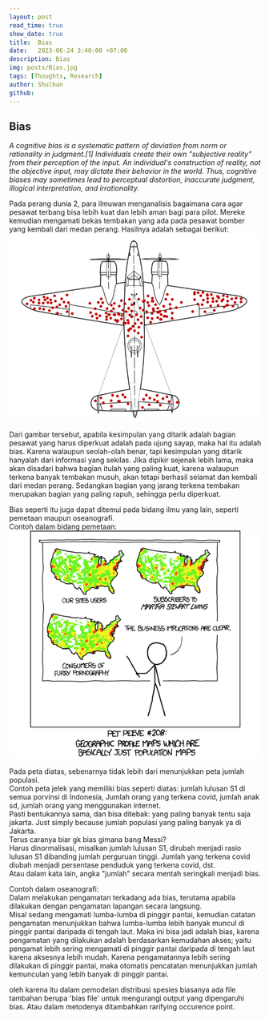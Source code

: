 ```yaml
---
layout: post
read_time: true
show_date: true
title:  Bias
date:   2023-06-24 3:40:00 +07:00
description: Bias 
img: posts/Bias.jpg 
tags: [Thoughts, Research]
author: Shulhan
github: 
---
```


## Bias
*A cognitive bias is a systematic pattern of deviation from norm or rationality in judgment.[1] Individuals create their own "subjective reality" from their perception of the input. An individual's construction of reality, not the objective input, may dictate their behavior in the world. Thus, cognitive biases may sometimes lead to perceptual distortion, inaccurate judgment, illogical interpretation, and irrationality.*

Pada perang dunia 2, para ilmuwan menganalisis bagaimana cara agar pesawat terbang bisa lebih kuat dan lebih aman bagi para pilot.
Mereke kemudian mengamati bekas tembakan yang ada pada pesawat bomber yang kembali dari medan perang.
Hasilnya adalah sebagai berikut:  
![Survivorship Bias](assets/img/posts/survivorship-bias.webp)

Dari gambar tersebut, apabila kesimpulan yang ditarik adalah bagian pesawat yang harus diperkuat adalah pada ujung sayap, maka hal itu adalah bias.
Karena walaupun seolah-olah benar, tapi kesimpulan yang ditarik hanyalah dari informasi yang sekilas.
Jika dipikir sejenak lebih lama, maka akan disadari bahwa bagian itulah yang paling kuat, karena walaupun terkena banyak tembakan musuh, akan tetapi berhasil selamat dan kembali dari medan perang.
Sedangkan bagian yang jarang terkena tembakan merupakan bagian yang paling rapuh, sehingga perlu diperkuat.



Bias seperti itu juga dapat ditemui pada bidang ilmu yang lain, seperti pemetaan maupun oseanografi.  
Contoh dalam bidang pemetaan:  
![XKCD Heatmap](assets/img/posts/xkcdmapbias.png)

Pada peta diatas, sebenarnya tidak lebih dari menunjukkan peta jumlah populasi.  
Contoh peta jelek yang memiliki bias seperti diatas: jumlah lulusan S1 di semua porvinsi di Indonesia, Jumlah orang yang terkena covid, jumlah anak sd, jumlah orang yang menggunakan internet.  
Pasti bentukannya sama, dan bisa ditebak: yang paling banyak tentu saja jakarta. Just simply because jumlah populasi yang paling banyak ya di Jakarta.  
Terus caranya biar gk bias gimana bang Messi?  
Harus dinormalisasi, misalkan jumlah lulusan S1, dirubah menjadi rasio lulusan S1 dibanding jumlah perguruan tinggi. Jumlah yang terkena covid diubah menjadi persentase penduduk yang terkena covid, dst.  
Atau dalam kata lain, angka "jumlah" secara mentah seringkali menjadi bias.  



Contoh dalam oseanografi:  
Dalam melakukan pengamatan terkadang ada bias, terutama apabila dilakukan dengan pengamatan lapangan secara langsung.   
Misal sedang mengamati lumba-lumba di pinggir pantai, kemudian catatan pengamatan menunjukkan bahwa lumba-lumba lebih banyak muncul di pinggir pantai daripada di tengah laut.
Maka ini bisa jadi adalah bias, karena pengamatan yang dilakukan adalah berdasarkan kemudahan akses; yaitu pengamat lebih sering mengamati di pinggir pantai daripada di tengah laut karena aksesnya lebih mudah. 
Karena pengamatannya lebih sering dilakukan di pinggir pantai, maka otomatis pencatatan menunjukkan jumlah kemunculan yang lebih banyak di pinggir pantai.  


oleh karena itu dalam pemodelan distribusi spesies biasanya ada file tambahan berupa 'bias file' untuk mengurangi output yang dipengaruhi bias. Atau dalam metodenya ditambahkan rarifying occurence point.
  




